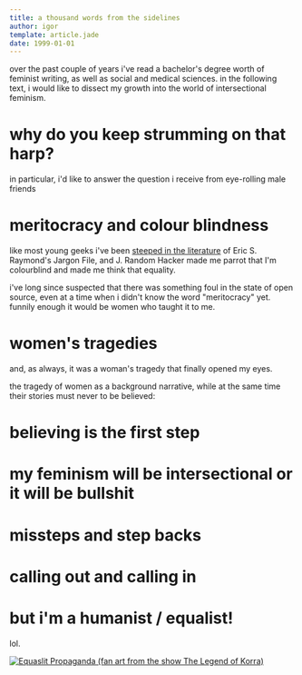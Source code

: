 ```yaml
---
title: a thousand words from the sidelines
author: igor
template: article.jade
date: 1999-01-01
---
```


over the past couple of years i've read a bachelor's degree worth of feminist
writing, as well as social and medical sciences. in the following text, i would
like to dissect my growth into the world of intersectional feminism.

<span class="more"></span>

# why do you keep strumming on that harp?

in particular, i'd like to answer the question i receive from eye-rolling male friends

# meritocracy and colour blindness

like most young geeks i've been [steeped in the
literature](http://modelviewculture.com/pieces/the-open-source-identity-crisis)
of Eric S. Raymond's Jargon File, and J. Random Hacker made me parrot that I'm
colourblind and made me think that equality.

i've long since suspected that there was something foul in the state of open
source, even at a time when i didn't know the word "meritocracy" yet.
funnily enough it would be women who taught it to me.

# women's tragedies

and, as always, it was a woman's tragedy that finally opened my eyes.

the tragedy of women as a background narrative, while at the same time their
stories must never to be believed:

# believing is the first step

# my feminism will be intersectional or it will be bullshit

# missteps and step backs

# calling out and calling in

# but i'm a humanist / equalist!

lol.

[![Equaslit Propaganda (fan art from the show The Legend of Korra)](http://fc08.deviantart.net/fs70/i/2012/162/f/f/equalist_propaganda_by_outspire-d5367yu.png)](http://outspire.deviantart.com/art/Equalist-Propaganda-307659990)

